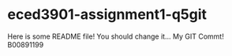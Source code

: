 # eced3901-assignment1-q5git

Here is some README file! You should change it...
My GIT Commt!
B00891199
